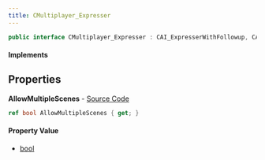 ```yaml
---
title: CMultiplayer_Expresser
---
```


```csharp
public interface CMultiplayer_Expresser : CAI_ExpresserWithFollowup, CAI_Expresser, ISchemaClass<CAI_Expresser>, ISchemaClass<CAI_ExpresserWithFollowup>, ISchemaClass<CMultiplayer_Expresser>, ISchemaField, ISchemaClass, INativeHandle
```

#### Implements

## Properties

**AllowMultipleScenes** - [Source Code](https://github.com/swiftly-solution/swiftlys2/blob/main/managed/src/SwiftlyS2.Generated/Schemas/Interfaces/CMultiplayer_Expresser.cs#L16)

```csharp
ref bool AllowMultipleScenes { get; }
```

#### Property Value

- [bool](https://learn.microsoft.com/dotnet/api/system.boolean)

